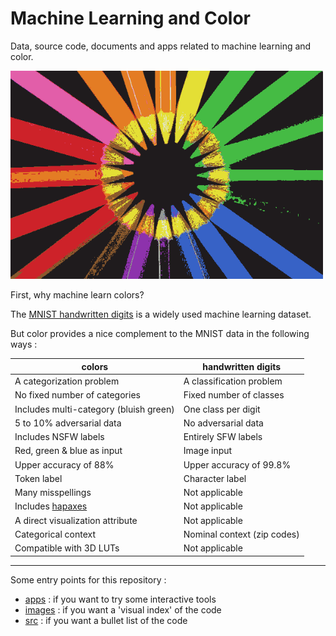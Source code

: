 
# Machine Learning and Color

Data, source code, documents and apps related to machine learning and color.

<img src="images/mlcolor_pencils_01.png" width=500px>

First, why machine learn colors? 

The [MNIST handwritten digits](https://en.wikipedia.org/wiki/MNIST_database) is a widely used machine learning dataset.

But color provides a nice complement to the MNIST data in the following ways :

| colors | handwritten digits |
| --- | --- |
| A categorization problem | A classification problem |
| No fixed number of categories | Fixed number of classes |
| Includes multi-category (bluish green) | One class per digit |
| 5 to 10% adversarial data | No adversarial data |
| Includes NSFW labels | Entirely SFW labels |
| Red, green & blue as input | Image input |
| Upper accuracy of 88% | Upper accuracy of 99.8% |
| Token label | Character label |
| Many misspellings | Not applicable |
| Includes [hapaxes](https://en.wikipedia.org/wiki/Hapax_legomenon) | Not applicable |
| A direct visualization attribute | Not applicable |
| Categorical context | Nominal context (zip codes) |
| Compatible with 3D LUTs | Not applicable |

---

Some entry points for this repository :

* [apps](/apps) : if you want to try some interactive tools
* [images](/images) : if you want a 'visual index' of the code
* [src](/src) : if you want a bullet list of the code


